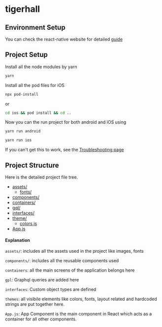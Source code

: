 # tigerhall

## Environment Setup

You can check the react-native website for detailed [guide](https://reactnative.dev/docs/environment-setup)

## Project Setup

Install all the node modules by yarn

```bash
yarn
```

Install all the pod files for iOS

```bash
npx pod-install
```

or

```bash
cd ios && pod install && cd ..
```

Now you can the run project for both android and iOS using

```bash
yarn run android
```

```bash
yarn run ios
```

If you can't get this to work, see the [Troubleshooting page](https://reactnative.dev/docs/troubleshooting#content)

## Project Structure

Here is the detailed project file tree.

- [assets/](./src/assets)
  - [fonts/](./src/assets/fonts)
- [components/](./src/components)
- [containers/](./src/containers)
- [gql/](./src/gql)
- [interfaces/](./src/interfaces)
- [theme/](./src/theme)
  - [colors.js](./src/theme/colors.js)
- [App.js](./src/App.js)

#### Explanation

`assets/`: includes all the assets used in the project like images, fonts

`components/`: includes all the reusable components used

`containers`: all the main screens of the application belongs here

`gpl`: Graphql queries are added here

`interfaces`: Custom object types are defined

`themes`: all visibile elements like colors, fonts, layout related and hardcoded strings are put together here.

`App.js`: App Component is the main component in React which acts as a container for all other components.

